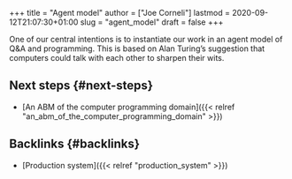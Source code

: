 +++
title = "Agent model"
author = ["Joe Corneli"]
lastmod = 2020-09-12T21:07:30+01:00
slug = "agent_model"
draft = false
+++

One of our central intentions is to instantiate our work in an agent
model of Q&A and programming.  This is based on Alan Turing’s
suggestion that computers could talk with each other to sharpen their
wits.


## Next steps {#next-steps}

-   [An ABM of the computer programming domain]({{< relref "an_abm_of_the_computer_programming_domain" >}})


## Backlinks {#backlinks}

-   [Production system]({{< relref "production_system" >}})
